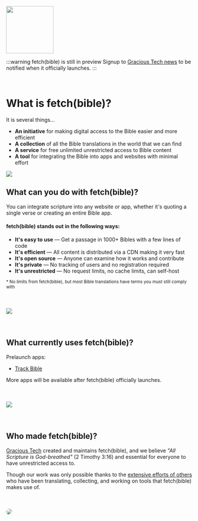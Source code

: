 
<img src='/icon.svg' width='128' style='margin: auto'>



:::warning fetch(bible) is still in preview
Signup to [Gracious Tech news](https://gracious.tech) to be notified when it officially launches.
:::

&nbsp;

# What is fetch(bible)?
It is several things...

 * __An initiative__ for making digital access to the Bible easier and more efficient
 * __A collection__ of all the Bible translations in the world that we can find
 * __A service__ for free unlimited unrestricted access to Bible content
 * __A tool__ for integrating the Bible into apps and websites with minimal effort

<img src='@/.assets/decor_book.svg' style='max-width: 300px; margin: 0 auto'>

## What can you do with fetch(bible)?

You can integrate scripture into any website or app, whether it's quoting a single verse or creating an entire Bible app.

#### fetch(bible) stands out in the following ways:

 * __It's easy to use__ &mdash; Get a passage in 1000+ Bibles with a few lines of code
 * __It's efficient__ &mdash; All content is distributed via a CDN making it very fast
 * __It's open source__ &mdash; Anyone can examine how it works and contribute
 * __It's private__ &mdash; No tracking of users and no registration required
 * __It's unrestricted__ &mdash; No request limits, no cache limits, can self-host

<small>* No limits from fetch(bible), but most Bible translations have terms you must still comply with</small>


<img src='@/.assets/decor_world.svg' style='max-width: 300px; margin: 36px auto'>


## What currently uses fetch(bible)?
Prelaunch apps:

 * [Track Bible](https://track.bible)

More apps will be available after fetch(bible) officially launches.

<img src='@/.assets/decor_apps.svg' style='max-width: 300px; margin: 36px auto'>

## Who made fetch(bible)?

[Gracious Tech](https://gracious.tech) created and maintains fetch(bible), and we believe _"All Scripture is God-breathed"_ (2 Timothy 3:16) and essential for everyone to have unrestricted access to.

Though our work was only possible thanks to the [extensive efforts of others](/legal/credits/) who have been translating, collecting, and working on tools that fetch(bible) makes use of.

<a href='https://gracious.tech'>
    <img src='@/.assets/decor_gt.jpg' style='border-radius: 12px; margin-top: 36px'>
</a>
